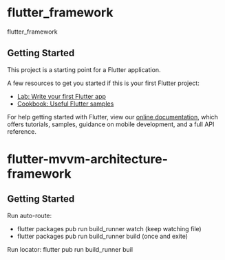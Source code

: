 # flutter_framework

flutter_framework

## Getting Started

This project is a starting point for a Flutter application.

A few resources to get you started if this is your first Flutter project:

- [Lab: Write your first Flutter app](https://flutter.dev/docs/get-started/codelab)
- [Cookbook: Useful Flutter samples](https://flutter.dev/docs/cookbook)

For help getting started with Flutter, view our
[online documentation](https://flutter.dev/docs), which offers tutorials,
samples, guidance on mobile development, and a full API reference.
# flutter-mvvm-architecture-framework


## Getting Started
Run auto-route: 
- flutter packages pub run build_runner watch (keep watching file)
- flutter packages pub run build_runner build (once and exite)
  
Run locator: flutter pub run build_runner buil
